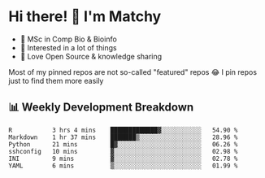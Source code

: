 # Hi there! 👋 I'm Matchy

- 🧬 MSc in Comp Bio & Bioinfo
- 🎈 Interested in a lot of things
- 💜 Love Open Source & knowledge sharing

Most of my pinned repos are not so-called "featured" repos 😂 I pin repos just to find them more easily

## 📊 Weekly Development Breakdown

<!--START_SECTION:waka-->

```text
R           3 hrs 4 mins    █████████████▓░░░░░░░░░░░   54.90 %
Markdown    1 hr 37 mins    ███████▒░░░░░░░░░░░░░░░░░   28.96 %
Python      21 mins         █▓░░░░░░░░░░░░░░░░░░░░░░░   06.26 %
sshconfig   10 mins         ▓░░░░░░░░░░░░░░░░░░░░░░░░   02.98 %
INI         9 mins          ▓░░░░░░░░░░░░░░░░░░░░░░░░   02.78 %
YAML        6 mins          ▒░░░░░░░░░░░░░░░░░░░░░░░░   01.99 %
```

<!--END_SECTION:waka-->
